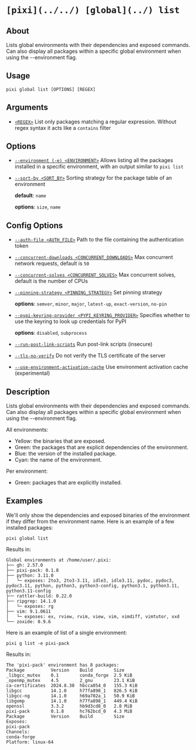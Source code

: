 # `[pixi](../../) [global](../) list`

## About

Lists global environments with their dependencies and exposed commands. Can also display all packages within a specific global environment when using the --environment flag.

## Usage

```text
pixi global list [OPTIONS] [REGEX]

```

## Arguments

- [`<REGEX>`](#arg-%3CREGEX%3E) List only packages matching a regular expression. Without regex syntax it acts like a `contains` filter

## Options

- [`--environment (-e) <ENVIRONMENT>`](#arg---environment) Allows listing all the packages installed in a specific environment, with an output similar to `pixi list`

- [`--sort-by <SORT_BY>`](#arg---sort-by) Sorting strategy for the package table of an environment

  **default**: `name`

  **options**: `size`, `name`

## Config Options

- [`--auth-file <AUTH_FILE>`](#arg---auth-file) Path to the file containing the authentication token

- [`--concurrent-downloads <CONCURRENT_DOWNLOADS>`](#arg---concurrent-downloads) Max concurrent network requests, default is `50`

- [`--concurrent-solves <CONCURRENT_SOLVES>`](#arg---concurrent-solves) Max concurrent solves, default is the number of CPUs

- [`--pinning-strategy <PINNING_STRATEGY>`](#arg---pinning-strategy) Set pinning strategy

  **options**: `semver`, `minor`, `major`, `latest-up`, `exact-version`, `no-pin`

- [`--pypi-keyring-provider <PYPI_KEYRING_PROVIDER>`](#arg---pypi-keyring-provider) Specifies whether to use the keyring to look up credentials for PyPI

  **options**: `disabled`, `subprocess`

- [`--run-post-link-scripts`](#arg---run-post-link-scripts) Run post-link scripts (insecure)

- [`--tls-no-verify`](#arg---tls-no-verify) Do not verify the TLS certificate of the server

- [`--use-environment-activation-cache`](#arg---use-environment-activation-cache) Use environment activation cache (experimental)

## Description

Lists global environments with their dependencies and exposed commands. Can also display all packages within a specific global environment when using the --environment flag.

All environments:

- Yellow: the binaries that are exposed.
- Green: the packages that are explicit dependencies of the environment.
- Blue: the version of the installed package.
- Cyan: the name of the environment.

Per environment:

- Green: packages that are explicitly installed.

## Examples

We'll only show the dependencies and exposed binaries of the environment if they differ from the environment name. Here is an example of a few installed packages:

```text
pixi global list

```

Results in:

```text
Global environments at /home/user/.pixi:
├── gh: 2.57.0
├── pixi-pack: 0.1.8
├── python: 3.11.0
│   └─ exposes: 2to3, 2to3-3.11, idle3, idle3.11, pydoc, pydoc3, pydoc3.11, python, python3, python3-config, python3.1, python3.11, python3.11-config
├── rattler-build: 0.22.0
├── ripgrep: 14.1.0
│   └─ exposes: rg
├── vim: 9.1.0611
│   └─ exposes: ex, rview, rvim, view, vim, vimdiff, vimtutor, xxd
└── zoxide: 0.9.6

```

Here is an example of list of a single environment:

```text
pixi g list -e pixi-pack

```

Results in:

```text
The 'pixi-pack' environment has 8 packages:
Package          Version    Build        Size
_libgcc_mutex    0.1        conda_forge  2.5 KiB
_openmp_mutex    4.5        2_gnu        23.1 KiB
ca-certificates  2024.8.30  hbcca054_0   155.3 KiB
libgcc           14.1.0     h77fa898_1   826.5 KiB
libgcc-ng        14.1.0     h69a702a_1   50.9 KiB
libgomp          14.1.0     h77fa898_1   449.4 KiB
openssl          3.3.2      hb9d3cd8_0   2.8 MiB
pixi-pack        0.1.8      hc762bcd_0   4.3 MiB
Package          Version    Build        Size
Exposes:
pixi-pack
Channels:
conda-forge
Platform: linux-64

```
